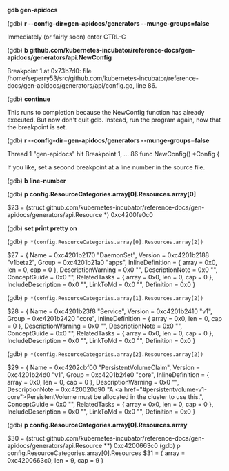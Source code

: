 **gdb gen-apidocs**

(gdb) **r --config-dir=gen-apidocs/generators --munge-groups=false**

Immediately (or fairly soon) enter CTRL-C

(gdb) **b github.com/kubernetes-incubator/reference-docs/gen-apidocs/generators/api.NewConfig**

Breakpoint 1 at 0x73b7d0: file /home/seperry53/src/github.com/kubernetes-incubator/reference-docs/gen-apidocs/generators/api/config.go, line 86.

(gdb) **continue**

This runs to completion because the NewConfig function has already executed.
But now don't quit gdb. Instead, run the program again, now that the breakpoint is set.

(gdb) **r --config-dir=gen-apidocs/generators --munge-groups=false**

Thread 1 "gen-apidocs" hit Breakpoint 1, ...
86      func NewConfig() *Config {

If you like, set a second breakpoint at a line number in the source file.

(gdb) **b line-number**

(gdb) **p config.ResourceCategories.array[0].Resources.array[0]**

$23 = (struct github.com/kubernetes-incubator/reference-docs/gen-apidocs/generators/api.Resource *) 0xc4200fe0c0

(gdb) **set print pretty on**

(gdb) `p *(config.ResourceCategories.array[0].Resources.array[2])`

$27 = {
  Name = 0xc4201b2170 "DaemonSet", 
  Version = 0xc4201b2188 "v1beta2", 
  Group = 0xc4201b21a0 "apps", 
  InlineDefinition = {
    array = 0x0, 
    len = 0, 
    cap = 0
  }, 
  DescriptionWarning = 0x0 "", 
  DescriptionNote = 0x0 "", 
  ConceptGuide = 0x0 "", 
  RelatedTasks = {
    array = 0x0, 
    len = 0, 
    cap = 0
  }, 
  IncludeDescription = 0x0 "", 
  LinkToMd = 0x0 "", 
  Definition = 0x0
}

(gdb) `p *(config.ResourceCategories.array[1].Resources.array[2])`

$28 = {
  Name = 0xc4201b23f8 "Service", 
  Version = 0xc4201b2410 "v1", 
  Group = 0xc4201b2420 "core", 
  InlineDefinition = {
    array = 0x0, 
    len = 0, 
    cap = 0
  }, 
  DescriptionWarning = 0x0 "", 
  DescriptionNote = 0x0 "", 
  ConceptGuide = 0x0 "", 
  RelatedTasks = {
    array = 0x0, 
    len = 0, 
    cap = 0
  }, 
  IncludeDescription = 0x0 "", 
  LinkToMd = 0x0 "", 
  Definition = 0x0
}

(gdb) `p *(config.ResourceCategories.array[2].Resources.array[2])`

$29 = {
  Name = 0xc4202cbf00 "PersistentVolumeClaim", 
  Version = 0xc4201b24d0 "v1", 
  Group = 0xc4201b24e0 "core", 
  InlineDefinition = {
    array = 0x0, 
    len = 0, 
    cap = 0
  }, 
  DescriptionWarning = 0x0 "", 
  DescriptionNote = 0xc420020d90 "A <a href=\"#persistentvolume-v1-core\">PersistentVolume</a> must be allocated in the cluster to use this.", 
  ConceptGuide = 0x0 "", 
  RelatedTasks = {
    array = 0x0, 
    len = 0, 
    cap = 0
  }, 
  IncludeDescription = 0x0 "", 
  LinkToMd = 0x0 "", 
  Definition = 0x0
}

(gdb) **p config.ResourceCategories.array[0].Resources.array**

$30 = (struct github.com/kubernetes-incubator/reference-docs/gen-apidocs/generators/api.Resource **) 0xc4200663c0
(gdb) p config.ResourceCategories.array[0].Resources
$31 = {
  array = 0xc4200663c0, 
  len = 9, 
  cap = 9
}
